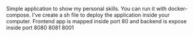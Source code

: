 Simple application to show my personal skills.
You can run it with docker-compose.
I've create a sh file to deploy the application inside your computer.
Frontend app is mapped inside port 80 and backend is expose inside port 8080 8081 8001
